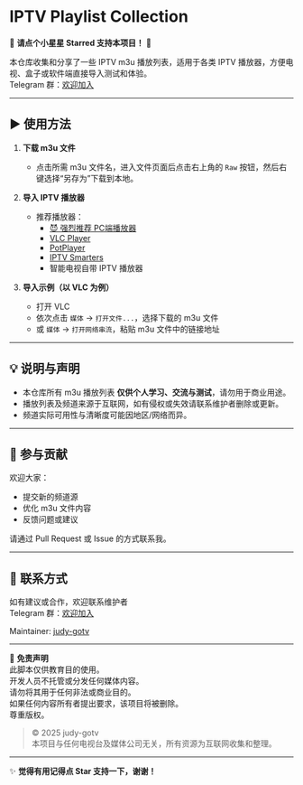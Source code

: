 # IPTV Playlist Collection

🌟 **请点个小星星 Starred 支持本项目！** 🌟

本仓库收集和分享了一些 IPTV m3u 播放列表，适用于各类 IPTV 播放器，方便电视、盒子或软件端直接导入测试和体验。  
Telegram 群：[欢迎加入](https://t.me/GPT_858)

---

## ▶️ 使用方法

1. **下载 m3u 文件**  
   - 点击所需 m3u 文件名，进入文件页面后点击右上角的 `Raw` 按钮，然后右键选择“另存为”下载到本地。

2. **导入 IPTV 播放器**  
   - 推荐播放器：
     - [😈 强烈推荐 PC端播放器](https://github.com/CharmingCheung/CharmingTVBox/releases)
     - [VLC Player](https://www.videolan.org/vlc/)
     - [PotPlayer](https://potplayer.daum.net/)
     - [IPTV Smarters](https://www.iptvsmarters.com/)
     - 智能电视自带 IPTV 播放器

3. **导入示例（以 VLC 为例）**  
   - 打开 VLC
   - 依次点击 `媒体` → `打开文件...`，选择下载的 m3u 文件
   - 或 `媒体` → `打开网络串流`，粘贴 m3u 文件中的链接地址

---

## 💡 说明与声明

- 本仓库所有 m3u 播放列表 **仅供个人学习、交流与测试**，请勿用于商业用途。
- 播放列表及频道来源于互联网，如有侵权或失效请联系维护者删除或更新。
- 频道实际可用性与清晰度可能因地区/网络而异。

---

## 🙌 参与贡献

欢迎大家：
- 提交新的频道源
- 优化 m3u 文件内容
- 反馈问题或建议

请通过 Pull Request 或 Issue 的方式联系我。

---

## 📧 联系方式

如有建议或合作，欢迎联系维护者  
Telegram 群：[欢迎加入](https://t.me/GPT_858)

Maintainer: [judy-gotv](mailto:mytv_super@outlook.com)

---

📝 **免责声明**  
此脚本仅供教育目的使用。  
开发人员不托管或分发任何媒体内容。  
请勿将其用于任何非法或商业目的。  
如果任何内容所有者提出要求，该项目将被删除。  
尊重版权。

> © 2025 judy-gotv  
> 本项目与任何电视台及媒体公司无关，所有资源为互联网收集和整理。

---

✨ **觉得有用记得点 Star 支持一下，谢谢！**
